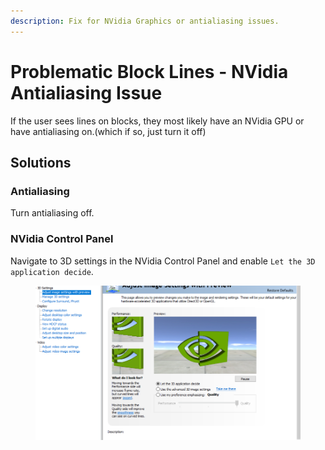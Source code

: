 ```yaml
---
description: Fix for NVidia Graphics or antialiasing issues.
---
```


# Problematic Block Lines - NVidia Antialiasing Issue

If the user sees lines on blocks, they most likely have an NVidia GPU or have antialiasing on.(which if so, just turn it off)

## Solutions

### Antialiasing

Turn antialiasing off.

### NVidia Control Panel

Navigate to 3D settings in the NVidia Control Panel and enable `Let the 3D application decide`.

<figure><img src="../.gitbook/assets/nVidia Antialiasing Fix.webp" alt=""></figure>
